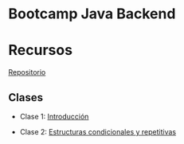 # Bootcamp Java Backend

# Recursos

[Repositorio](https://github.com/diegojserrano/vates-java-may-2023)

## Clases

* Clase 1: [Introducción](./clase01/)

* Clase 2: [Estructuras condicionales y repetitivas](./clase02/)
